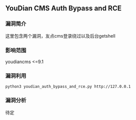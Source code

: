 ## YouDian CMS Auth Bypass and RCE

### 漏洞简介

这里包含两个漏洞，友点cms登录绕过以及后台getshell

### 影响范围

youdiancms <=9.1

### 漏洞利用

```
python3 youdian_auth_bypass_and_rce.py http://127.0.0.1
```

### 漏洞分析

待定



